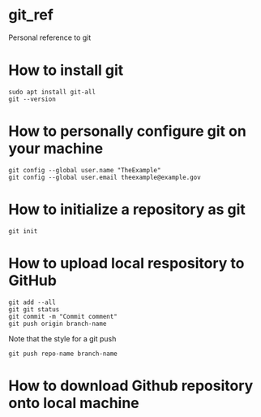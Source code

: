 # git_ref
Personal reference to git

# How to install git

```
sudo apt install git-all
git --version
```

# How to personally configure git on your machine

```
git config --global user.name "TheExample"
git config --global user.email theexample@example.gov
```

# How to initialize a repository as git
```
git init
```

# How to upload local respository to GitHub

```
git add --all
git git status
git commit -m "Commit comment"
git push origin branch-name
```

Note that the style for a git push
```
git push repo-name branch-name
```

# How to download Github repository onto local machine

